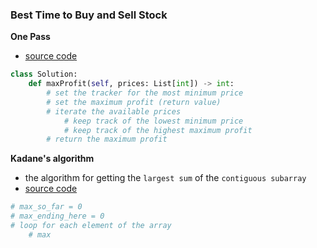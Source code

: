 ### Best Time to Buy and Sell Stock
**One Pass**
- [source code](source/one_pass.py)
```python
class Solution:
    def maxProfit(self, prices: List[int]) -> int:
        # set the tracker for the most minimum price 
        # set the maximum profit (return value)
        # iterate the available prices 
            # keep track of the lowest minimum price 
            # keep track of the highest maximum profit  
        # return the maximum profit
```
**Kadane's algorithm**
- the algorithm for getting the `largest sum` of the `contiguous subarray`
- [source code](source/one_pass.py)

```python
# max_so_far = 0 
# max_ending_here = 0  
# loop for each element of the array 
    # max

```